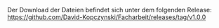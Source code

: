 Der Download der Dateien befindet sich unter dem folgenden Release: 
https://github.com/David-Kopczynski/Facharbeit/releases/tag/v1.0.0